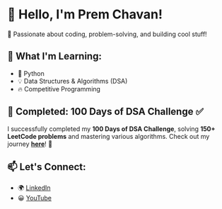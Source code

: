 # 👋 Hello, I'm Prem Chavan!  
🚀 Passionate about coding, problem-solving, and building cool stuff!  

## 🌱 What I'm Learning:
- 🐍 Python
- 💡 Data Structures & Algorithms (DSA)  
- 🔥 Competitive Programming  

## 🎯 Completed: 100 Days of DSA Challenge ✅
I successfully completed my **100 Days of DSA Challenge**, solving **150+ LeetCode problems** and mastering various algorithms. Check out my journey **[here](https://github.com/PREMTCHAVAN/DSA-CHALLANGE#)**! 🚀  

## 📫 Let's Connect:
- 🌍 [LinkedIn](https://www.linkedin.com/in/prem-chavan-programmer/)  
- 😀 [YouTube](https://www.youtube.com/@letstryprogramming3110)  


